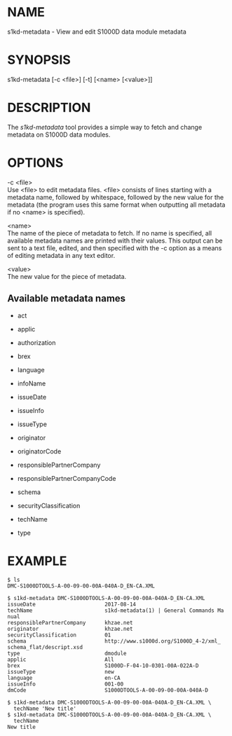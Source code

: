 NAME
====

s1kd-metadata - View and edit S1000D data module metadata

SYNOPSIS
========

s1kd-metadata \[-c &lt;file&gt;\] \[-t\] \[&lt;name&gt; \[&lt;value&gt;\]\]

DESCRIPTION
===========

The *s1kd-metadata* tool provides a simple way to fetch and change metadata on S1000D data modules.

OPTIONS
=======

-c &lt;file&gt;  
Use &lt;file&gt; to edit metadata files. &lt;file&gt; consists of lines starting with a metadata name, followed by whitespace, followed by the new value for the metadata (the program uses this same format when outputting all metadata if no &lt;name&gt; is specified).

&lt;name&gt;  
The name of the piece of metadata to fetch. If no name is specified, all available metadata names are printed with their values. This output can be sent to a text file, edited, and then specified with the -c option as a means of editing metadata in any text editor.

&lt;value&gt;  
The new value for the piece of metadata.

Available metadata names
------------------------

-   act

-   applic

-   authorization

-   brex

-   language

-   infoName

-   issueDate

-   issueInfo

-   issueType

-   originator

-   originatorCode

-   responsiblePartnerCompany

-   responsiblePartnerCompanyCode

-   schema

-   securityClassification

-   techName

-   type

EXAMPLE
=======

    $ ls
    DMC-S1000DTOOLS-A-00-09-00-00A-040A-D_EN-CA.XML

    $ s1kd-metadata DMC-S1000DTOOLS-A-00-09-00-00A-040A-D_EN-CA.XML
    issueDate                      2017-08-14
    techName                       s1kd-metadata(1) | General Commands Ma
    nual
    responsiblePartnerCompany      khzae.net
    originator                     khzae.net
    securityClassification         01
    schema                         http://www.s1000d.org/S1000D_4-2/xml_
    schema_flat/descript.xsd
    type                           dmodule
    applic                         All
    brex                           S1000D-F-04-10-0301-00A-022A-D
    issueType                      new
    language                       en-CA
    issueInfo                      001-00
    dmCode                         S1000DTOOLS-A-00-09-00-00A-040A-D

    $ s1kd-metadata DMC-S1000DTOOLS-A-00-09-00-00A-040A-D_EN-CA.XML \
      techName 'New title'
    $ s1kd-metadata DMC-S1000DTOOLS-A-00-09-00-00A-040A-D_EN-CA.XML \
      techName
    New title
